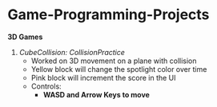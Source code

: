# Game-Programming-Projects

**3D Games**

1. *CubeCollision:*
*CollisionPractice*
	- Worked on 3D movement on a plane with collision
	- Yellow block will change the spotlight color over time
	- Pink block will increment the score in the UI
	- Controls:
	  - **WASD and Arrow Keys to move**